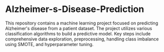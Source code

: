 # Alzheimer-s-Disease-Prediction
This repository contains a machine learning project focused on predicting Alzheimer's disease from a patient dataset. The project utilizes various classification algorithms to build a predictive model. Key steps include comprehensive data exploration, preprocessing, handling class imbalance using SMOTE, and hyperparameter tuning.
